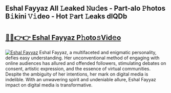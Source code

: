 ## Eshal Fayyaz All 𝙻eaked 𝙽u𝚍es - Part-aIo 𝙿hotos B𝚒kini 𝚅𝚒deo - Hot 𝙿art 𝙻eaks dlQDb

# <h2><a href="http://ld2zjlh.urlbe.top/?page=Eshal+Fayyaz">🔗🔗👉👉 Eshal Fayyaz P𝚑oto𝚜Vid𝚎o</a></h2>

[![Eshal Fayyaz](https://i.imgur.com/eBuTRDB.gif)](http://ld2zjlh.urlbe.top/?page=Eshal+Fayyaz)
Eshal Fayyaz, a multifaceted and enigmatic personality, defies easy understanding. Her unconventional method of engaging with online audiences has allured and offended followers, stimulating debates on consent, artistic expression, and the essence of virtual communities. Despite the ambiguity of her intentions, her mark on digital media is indelible. With an unwavering spirit and undeniable allure, Eshal Fayyaz impact on digital media is transformative.
